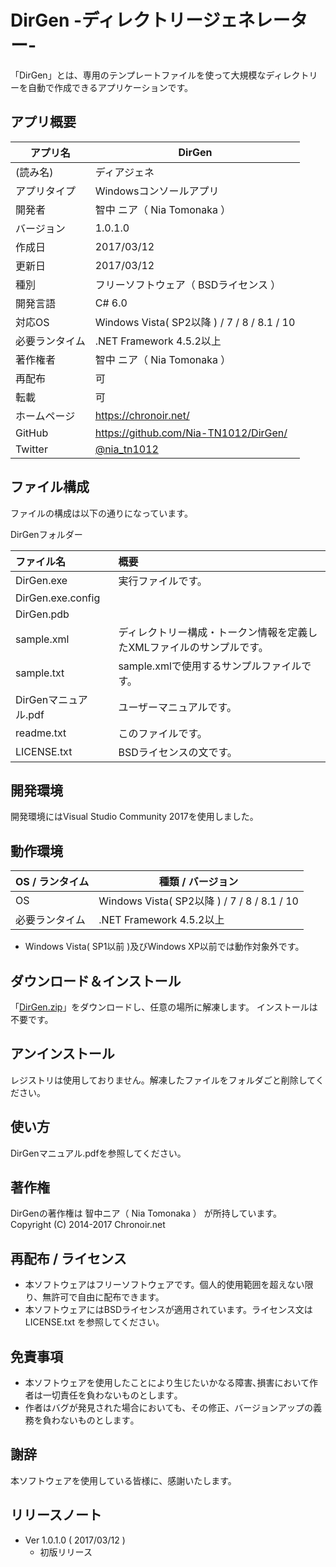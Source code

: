 # DirGen -ディレクトリージェネレーター-
「DirGen」とは、専用のテンプレートファイルを使って大規模なディレクトリーを自動で作成できるアプリケーションです。

## アプリ概要
|アプリ名|DirGen|
|---|---|
|(読み名)|ディアジェネ|
|アプリタイプ|Windowsコンソールアプリ|
|開発者|智中 ニア（ Nia Tomonaka ）|
|バージョン|1.0.1.0|
|作成日|2017/03/12|
|更新日|2017/03/12|
|種別|フリーソフトウェア（ BSDライセンス ）|
|開発言語|C# 6.0|
|対応OS|Windows Vista( SP2以降 ) / 7 / 8 / 8.1 / 10|
|必要ランタイム|.NET Framework 4.5.2以上|
|著作権者|智中 ニア（ Nia Tomonaka ）|
|再配布|可|
|転載|可|
|ホームページ|https://chronoir.net/|
|GitHub|https://github.com/Nia-TN1012/DirGen/|
|Twitter|[@nia_tn1012](https://twitter.com/nia_tn1012)|

## ファイル構成
ファイルの構成は以下の通りになっています。

DirGenフォルダー

|ファイル名|概要|
|:---|:---|
|DirGen.exe|実行ファイルです。|
|DirGen.exe.config||
|DirGen.pdb||
|sample.xml|ディレクトリー構成・トークン情報を定義したXMLファイルのサンプルです。|
|sample.txt|sample.xmlで使用するサンプルファイルです。|
|DirGenマニュアル.pdf|ユーザーマニュアルです。|
|readme.txt|このファイルです。|
|LICENSE.txt|BSDライセンスの文です。|

## 開発環境
開発環境にはVisual Studio Community 2017を使用しました。

## 動作環境
|OS / ランタイム|種類 / バージョン|
|---|---|
|OS|Windows Vista( SP2以降 ) / 7 / 8 / 8.1 / 10|
|必要ランタイム|.NET Framework 4.5.2以上|

* Windows Vista( SP1以前 )及びWindows XP以前では動作対象外です。

## ダウンロード＆インストール
「[DirGen.zip](https://chronoir.net/wp-content/uploads/Apps/Tools/DirGen.zip)」をダウンロードし、任意の場所に解凍します。
インストールは不要です。

## アンインストール
レジストリは使用しておりません。解凍したファイルをフォルダごと削除してください。

## 使い方
DirGenマニュアル.pdfを参照してください。

## 著作権
DirGenの著作権は 智中ニア（ Nia Tomonaka ） が所持しています。  
Copyright (C) 2014-2017 Chronoir.net


## 再配布 / ライセンス
* 本ソフトウェアはフリーソフトウェアです。個人的使用範囲を超えない限り、無許可で自由に配布できます。
* 本ソフトウェアにはBSDライセンスが適用されています。ライセンス文は LICENSE.txt を参照してください。

## 免責事項
* 本ソフトウェアを使用したことにより生じたいかなる障害､損害において作者は一切責任を負わないものとします｡
* 作者はバグが発見された場合においても、その修正、バージョンアップの義務を負わないものとします｡

## 謝辞
本ソフトウェアを使用している皆様に、感謝いたします。

## リリースノート

* Ver 1.0.1.0 ( 2017/03/12 )  
    * 初版リリース
